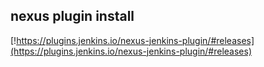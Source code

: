 ## nexus plugin install 


[!https://plugins.jenkins.io/nexus-jenkins-plugin/#releases](https://plugins.jenkins.io/nexus-jenkins-plugin/#releases)


